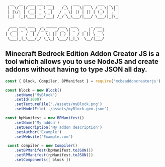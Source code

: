 ```
  __  __  ___ ___ ___     _   ___  ___   ___  _  _ 
 |  \/  |/ __| _ ) __|   /_\ |   \|   \ / _ \| \| |
 | |\/| | (__| _ \ _|   / _ \| |) | |) | (_) | .` |
 |_|  |_|\___|___/___| /_/ \_\___/|___/ \___/|_|\_|

  ___ ___ ___   _ _____ ___  ___      _ ___ 
 / __| _ \ __| /_\_   _/ _ \| _ \  _ | / __|
| (__|   / _| / _ \| || (_) |   / | || \__ \
 \___|_|_\___/_/ \_\_| \___/|_|_\  \__/|___/
```

## Minecraft Bedrock Edition Addon Creator JS is a tool which allows you to use NodeJS and create addons without having to type JSON all day.

```js
const { Block, Compiler, BPManifest } = require('mcbeaddoncreatorjs')

const block = new Block()
	.setName('MyBlock')
	.setId(1000)
	.setTextureFile('./assets/myBlock.png')
	.setModelFile('./assets/myBlock.geo.json')

const bpManifest = new BPManifest()
	.setName('My addon')
	.setDescription('My addon description')
	.setAuthor('Example')
	.setWebsite('Example.com')

 const compiler = new Compiler()
	.setBPManifest(bpManifest.toJSON())
	.setRPManifest(rpManifest.toJSON())
	.setComponents([ block ])
```
